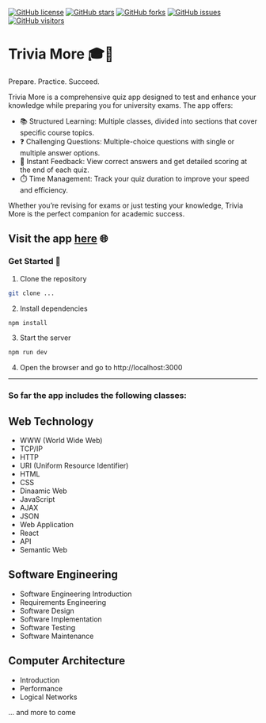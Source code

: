 [![GitHub license](https://img.shields.io/github/license/MarinCervinschi/TriviaMore)](LICENSE)
[![GitHub stars](https://img.shields.io/github/stars/MarinCervinschi/TriviaMore)]()
[![GitHub forks](https://img.shields.io/github/forks/MarinCervinschi/TriviaMore)]()
[![GitHub issues](https://img.shields.io/github/issues/MarinCervinschi/TriviaMore)]()
[![GitHub visitors](https://visitor-badge.laobi.icu/badge?page_id=MarinCervinschi.TriviaMore&)]()

# Trivia More 🎓🧠

Prepare. Practice. Succeed.

Trivia More is a comprehensive quiz app designed to test and enhance your knowledge while preparing you for university exams. The app offers:
- 📚 Structured Learning: Multiple classes, divided into sections that cover specific course topics.  
- ❓ Challenging Questions: Multiple-choice questions with single or multiple answer options.  
- 📝 Instant Feedback: View correct answers and get detailed scoring at the end of each quiz.  
- ⏱️ Time Management: Track your quiz duration to improve your speed and efficiency.  

Whether you’re revising for exams or just testing your knowledge, Trivia More is the perfect companion for academic success.

## Visit the app [here](https://trivia-more.vercel.app/) 🌐

### Get Started 🚀

1. Clone the repository
```bash
git clone ...
```
2. Install dependencies
```bash
npm install
```
3. Start the server
```bash
npm run dev
```
4. Open the browser and go to http://localhost:3000

---

### So far the app includes the following classes:
## Web Technology
- WWW (World Wide Web)
- TCP/IP
- HTTP
- URI (Uniform Resource Identifier)
- HTML
- CSS
- Dinaamic Web
- JavaScript
- AJAX
- JSON
- Web Application
- React
- API
- Semantic Web

## Software Engineering
- Software Engineering Introduction
- Requirements Engineering
- Software Design
- Software Implementation
- Software Testing
- Software Maintenance

## Computer Architecture
- Introduction
- Performance
- Logical Networks

... and more to come